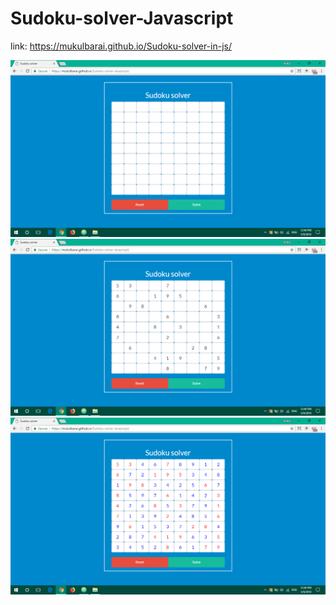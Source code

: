 # Sudoku-solver-Javascript

link: https://mukulbarai.github.io/Sudoku-solver-in-js/

<img src="images/Screenshot(47).png">
<img src="images/Screenshot(45).png">
<img src="images/Screenshot(46).png">
